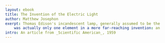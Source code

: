```yaml
---
layout: ebook
title: The Invention of the Electric Light
author: Matthew Josephon
exerpt: Thomas Edison's incandescent lamp, generally assumed to be the product of inspired tinkering,
    was actually only one element in a more far-reaching invention: an entire system of lighting.
intro: An article from _Scientific American_, 1959
---
```


